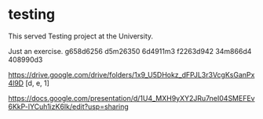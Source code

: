 # testing
This served Testing project at the University.

Just an exercise.
g658d6256 d5m26350 6d4911m3
f2263d942 34m866d4 408990d3

https://drive.google.com/drive/folders/1x9_U5DHokz_dFPJL3r3VcgKsGanPx4l9D [d, e, 1]

https://docs.google.com/presentation/d/1U4_MXH9yXY2JRu7neI04SMEFEv6KkP-lYCuh1izK6Ik/edit?usp=sharing

